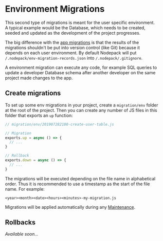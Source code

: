 # Environment Migrations

This second type of migrations is meant for the user specific environment. A typical example would be the Database, which needs to be created, seeded and updated as the development of the project progresses.

The big difference with the [app migrations](./app-migrations.md) is that the results of the migrations shouldn't be put into version control (like Git) because it depends on each user environment. By default Nodepack will put `/.nodepack/env-migration-records.json` into `/.nodepack/.gitignore`.

A environment migration can execute any code, for example SQL queries to update a developer Database schema after another developer on the same project made changes to the app.

## Create migrations

To set up some env migrations in your project, create a `migration/env` folder at the root of the project. Then you can create any number of JS files in this folder that exports an `up` function:

```js
// migration/env/201907282100-create-user-table.js

// Migration
exports.up = async () => {
  // ...
}

// Rollback
exports.down = async () => {
  // ...
}
```

The migrations will be executed depending on the file name in alphabetical order. Thus it is recommended to use a timestamp as the start of the file name. For example:

```
<year><month><date><hours><minutes>-my-migration.js
```

Migrations will be applied automatically during any [Maintenance](./maintenance.md).

## Rollbacks

*Available soon...*
